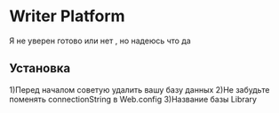 # Writer Platform
Я не уверен готово или нет , но надеюсь что да

## Установка

1)Перед началом советую удалить вашу базу данных 
2)Не забудьте поменять connectionString в Web.config
3)Название базы Library

